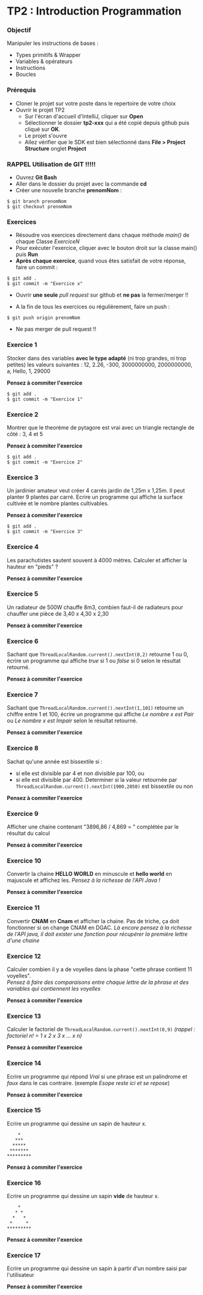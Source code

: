 # TP2 : Introduction Programmation

### Objectif
Manipuler les instructions de bases :

- Types primitifs & Wrapper
- Variables & opérateurs
- Instructions
- Boucles

### Prérequis
- Cloner le projet sur votre poste dans le repertoire de votre choix
- Ouvrir le projet TP2
  - Sur l'écran d'accueil d'IntelliJ, cliquer sur **Open**
  - Sélectionner le dossier **tp2-xxx** qui a été copié depuis github puis cliqué sur **OK**.
  - Le projet s'ouvre
  - Allez vérifier que le SDK est bien sélectionné dans **File > Project Structure** onglet **Project**

### RAPPEL Utilisation de GIT !!!!!
- Ouvrez **Git Bash**
- Aller dans le dossier du projet avec la commande **cd**
- Créer une nouvelle branche **prenomNom** : 

```
$ git branch prenomNom
$ git checkout prenomNom
```

### Exercices

- Résoudre vos exercices directement dans chaque méthode *main()* de chaque Classe *ExerciceN*
- Pour exécuter l'exercice, cliquer avec le bouton droit sur la classe main() puis **Run**
- **Après chaque exercice**, quand vous êtes satisfait de votre réponse, faire un commit :

```
$ git add .  
$ git commit -m "Exercice x"
```

-  Ouvrir **une seule** *pull request* sur github et **ne pas** la fermer/merger !!


- A la fin de tous les exercices ou régulièrement, faire un push :

```
$ git push origin prenomNom
```

- Ne pas merger de pull request !!

### Exercice 1

Stocker dans des variables **avec le type adapté** (ni trop grandes, ni trop petites) les valeurs suivantes : 
12, 2.26, -300, 3000000000, 2000000000, a, Hello, 1, 29000

**Pensez à commiter l'exercice**
```
$ git add .
$ git commit -m "Exercice 1"
```

### Exercice 2

Montrer que le theorème de pytagore est vrai avec un triangle rectangle de côté : 3, 4 et 5

**Pensez à commiter l'exercice**
```
$ git add .
$ git commit -m "Exercice 2"
```

### Exercice 3

Un jardinier amateur veut créer 4 carrés jardin de 1,25m x 1,25m. Il peut planter 9 plantes par carré. Ecrire un programme qui affiche la surface cultivée et le nombre plantes cultivables.

**Pensez à commiter l'exercice**
```
$ git add .
$ git commit -m "Exercice 3"
```

### Exercice 4

Les parachutistes sautent souvent à 4000 mètres. Calculer et afficher la hauteur en "pieds" ?

**Pensez à commiter l'exercice**

### Exercice 5

Un radiateur de 500W chauffe 8m3, combien faut-il de radiateurs pour chauffer une pièce de 3,40 x 4,30 x 2,30

**Pensez à commiter l'exercice**

### Exercice 6

Sachant que ```ThreadLocalRandom.current().nextInt(0,2)``` retourne 1 ou 0, écrire un programme qui affiche *true* si 1 ou *false* si 0 selon le résultat retourné.

**Pensez à commiter l'exercice**

### Exercice 7

Sachant que ```ThreadLocalRandom.current().nextInt(1,101)``` retourne un chiffre entre 1 et 100, écrire un programme qui affiche *Le nombre x est Pair* ou *Le nombre x est Impair* selon le résultat retourné.

**Pensez à commiter l'exercice**

### Exercice 8

Sachat qu'une année est bissextile si :  
- si elle est divisible par 4 et non divisible par 100, ou
- si elle est divisible par 400.
Determiner si la valeur retournée par ```ThreadLocalRandom.current().nextInt(1900,2050)``` est bissextile ou non

**Pensez à commiter l'exercice**

### Exercice 9

Afficher une chaine contenant "3896,86 / 4,869 = " complétée par le résultat du calcul

**Pensez à commiter l'exercice**

### Exercice 10

Convertir la chaine **HELLO WORLD** en minuscule et **hello world** en majuscule et affichez les.
*Pensez à la richesse de l'API Java !*

**Pensez à commiter l'exercice**

### Exercice 11

Convertir **CNAM** en **Cnam** et afficher la chaine. Pas de triche, ça doit fonctionner si on change CNAM en DGAC. 
*Là encore pensez à la richesse de l'API java, il doit exister une fonction pour récupérer la première lettre d'une chaine*

### Exercice 12

Calculer combien il y a de voyelles dans la phase "cette phrase contient 11 voyelles".  
*Pensez à faire des comparaisons entre chaque lettre de la phrase et des variables qui contiennent les voyelles*

**Pensez à commiter l'exercice**

### Exercice 13

Calculer le factoriel de ```ThreadLocalRandom.current().nextInt(0,9)```
*(rappel : factoriel n!  = 1 x 2 x 3 x ... x n)*

**Pensez à commiter l'exercice**

### Exercice 14

Ecrire un programme qui répond *Vrai* si une phrase est un palindrome et *faux* dans le cas contraire. (exemple *Esope reste ici et se repose*)

**Pensez à commiter l'exercice**

### Exercice 15

Ecrire un programme qui dessine un sapin de hauteur x.
```
    *
   ***
  *****
 *******
*********
```

**Pensez à commiter l'exercice**

### Exercice 16

Ecrire un programme qui dessine un sapin **vide** de hauteur x.
```
    *
   * *
  *   *
 *     *
*********
```

**Pensez à commiter l'exercice**

### Exercice 17

Ecrire un programme qui dessine un sapin à partir d'un nombre saisi par l'utilisateur

**Pensez à commiter l'exercice**
